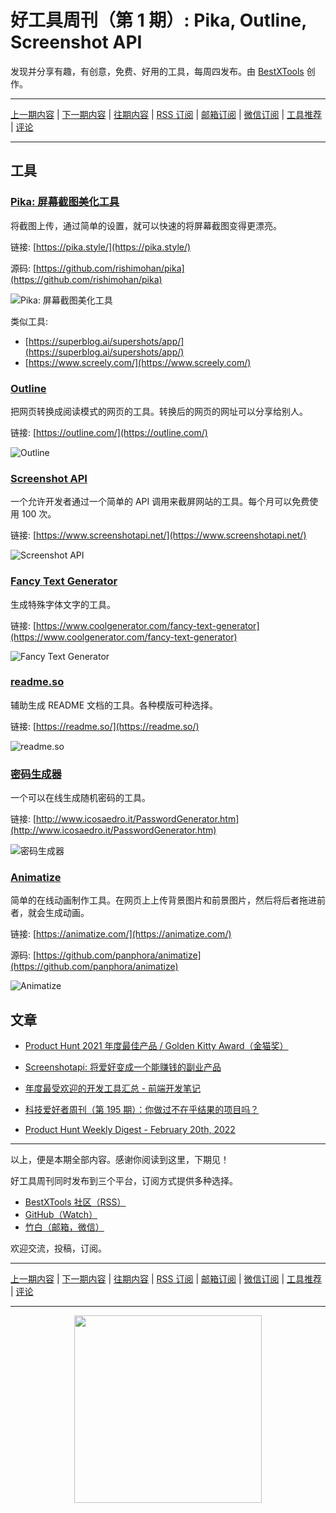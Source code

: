 # 好工具周刊（第 1 期）: Pika, Outline, Screenshot API

发现并分享有趣，有创意，免费、好用的工具，每周四发布。由 [BestXTools](https://www.bestxtools.com/) 创作。

---

[上一期内容](https://github.com/bestxtools/weekly-cn/blob/main/docs/issue-0.md) | [下一期内容](https://github.com/bestxtools/weekly-cn/blob/main/docs/issue-2.md) | [往期内容](https://github.com/bestxtools/weekly-cn) | [RSS 订阅](https://discuss-cn.bestxtools.com/t/weekly) | [邮箱订阅](https://bestxtools.zhubai.love/) | [微信订阅](https://discuss-cn.bestxtools.com/d/5/2) | [工具推荐](https://discuss-cn.bestxtools.com/d/8) | [评论](https://discuss-cn.bestxtools.com/d/6)

---

## 工具

### [Pika: 屏幕截图美化工具](https://pika.style/)

将截图上传，通过简单的设置，就可以快速的将屏幕截图变得更漂亮。

链接: [https://pika.style/](https://pika.style/)

源码: [https://github.com/rishimohan/pika](https://github.com/rishimohan/pika)

![Pika: 屏幕截图美化工具](https://raw.githubusercontent.com/bestxtools/weekly-cn/main/images/2022-02-21-18-02-47.png)

类似工具:

- [https://superblog.ai/supershots/app/](https://superblog.ai/supershots/app/)
- [https://www.screely.com/](https://www.screely.com/)

### [Outline](https://outline.com/)

把网页转换成阅读模式的网页的工具。转换后的网页的网址可以分享给别人。

链接: [https://outline.com/](https://outline.com/)

![Outline](https://raw.githubusercontent.com/bestxtools/weekly-cn/main/images/2022-02-21-16-54-29.png)

### [Screenshot API](https://www.screenshotapi.net/)

一个允许开发者通过一个简单的 API 调用来截屏网站的工具。每个月可以免费使用 100 次。

链接: [https://www.screenshotapi.net/](https://www.screenshotapi.net/)

![Screenshot API](https://raw.githubusercontent.com/bestxtools/weekly-cn/main/images/2022-02-21-17-38-59.png)

### [Fancy Text Generator](https://www.coolgenerator.com/fancy-text-generator)

生成特殊字体文字的工具。

链接: [https://www.coolgenerator.com/fancy-text-generator](https://www.coolgenerator.com/fancy-text-generator)

![Fancy Text Generator](https://raw.githubusercontent.com/bestxtools/weekly-cn/main/images/2022-02-21-17-02-25.png)

### [readme.so](https://readme.so/)

辅助生成 README 文档的工具。各种模版可种选择。

链接: [https://readme.so/](https://readme.so/)

![readme.so](https://readme.so/screenshot.png)

### [密码生成器](http://www.icosaedro.it/PasswordGenerator.htm)

一个可以在线生成随机密码的工具。

链接: [http://www.icosaedro.it/PasswordGenerator.htm](http://www.icosaedro.it/PasswordGenerator.htm)

![密码生成器](https://raw.githubusercontent.com/bestxtools/weekly-cn/main/images/2022-02-18-17-33-32.png)

### [Animatize](https://animatize.com/)

简单的在线动画制作工具。在网页上上传背景图片和前景图片，然后将后者拖进前者，就会生成动画。

链接: [https://animatize.com/](https://animatize.com/)

源码: [https://github.com/panphora/animatize](https://github.com/panphora/animatize)

![Animatize](https://raw.githubusercontent.com/bestxtools/weekly-cn/main/images/2022-02-18-17-46-32.png)

## 文章

- [Product Hunt 2021 年度最佳产品 / Golden Kitty Award（金猫奖）](https://jukebox.pipecraft.net/d/124)

- [Screenshotapi: 将爱好变成一个能赚钱的副业产品](https://www.ezindie.com/weekly/issue-42)

- [年度最受欢迎的开发工具汇总 - 前端开发笔记](http://i-fanr.com/2022/02/21/develop-tools/)

- [科技爱好者周刊（第 195 期）：你做过不在乎结果的项目吗？](https://www.ruanyifeng.com/blog/2022/02/weekly-issue-195.html)

- [Product Hunt Weekly Digest - February 20th, 2022](https://www.producthunt.com/newsletter/9961-1-500-upvotes)

---

以上，便是本期全部内容。感谢你阅读到这里，下期见！

好工具周刊同时发布到三个平台，订阅方式提供多种选择。

- [BestXTools 社区（RSS）](https://discuss-cn.bestxtools.com/t/weekly)
- [GitHub（Watch）](https://github.com/bestxtools/weekly-cn)
- [竹白（邮箱，微信）](https://bestxtools.zhubai.love/)

欢迎交流，投稿，订阅。

---

[上一期内容](https://github.com/bestxtools/weekly-cn/blob/main/docs/issue-0.md) | [下一期内容](https://github.com/bestxtools/weekly-cn/blob/main/docs/issue-2.md) | [往期内容](https://github.com/bestxtools/weekly-cn) | [RSS 订阅](https://discuss-cn.bestxtools.com/t/weekly) | [邮箱订阅](https://bestxtools.zhubai.love/) | [微信订阅](https://discuss-cn.bestxtools.com/d/5/2) | [工具推荐](https://discuss-cn.bestxtools.com/d/8) | [评论](https://discuss-cn.bestxtools.com/d/6)

---

<div style="display: flex;justify-content: center;"><a href="https://discuss-cn.bestxtools.com/d/5/2"><img width="300" src="https://assets.bestxtools.com/weekly-cn/main/images/https://assets.bestxtools.com/weekly-cn/main/images/2022-03-02-16-19-29.png"></a></div>
